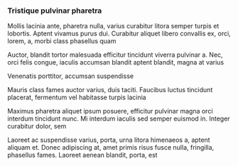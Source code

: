 ### Tristique pulvinar pharetra

Mollis lacinia ante, pharetra nulla, varius curabitur litora semper turpis et lobortis. Aptent vivamus purus dui. Curabitur aliquet libero convallis ex, orci, lorem, a, morbi class phasellus quam

Auctor, blandit tortor malesuada efficitur tincidunt viverra pulvinar a. Nec, orci felis congue, iaculis accumsan blandit aptent blandit, magna at varius

Venenatis porttitor, accumsan suspendisse

Mauris class fames auctor varius, duis taciti. Faucibus luctus tincidunt placerat, fermentum vel habitasse turpis lacinia

Maximus pharetra aliquet ipsum posuere, efficitur pulvinar magna orci interdum tincidunt nunc. Mi interdum iaculis sed semper euismod in. Integer curabitur dolor, sem

Laoreet ac suspendisse varius, porta, urna litora himenaeos a, aptent aliquam et. Donec adipiscing at, amet primis risus fusce nulla, fringilla, phasellus fames. Laoreet aenean blandit, porta, est


